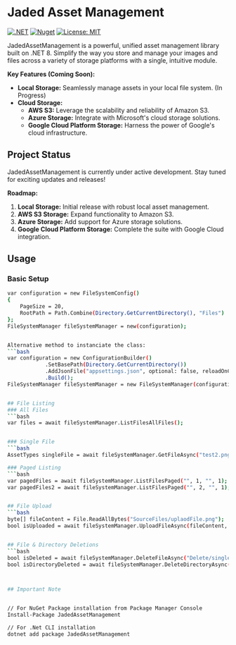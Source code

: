 # Jaded Asset Management

[![.NET](https://github.com/YourGitHubUsername/JadedAssetManagement/actions/workflows/dotnet.yml/badge.svg)](https://github.com/YourGitHubUsername/JadedAssetManagement/actions/workflows/dotnet.yml)
[![Nuget](https://img.shields.io/nuget/v/JadedAssetManagement.svg)](https://www.nuget.org/packages/JadedAssetManagement) 
[![License: MIT](https://img.shields.io/badge/License-MIT-yellow.svg)](https://opensource.org/licenses/MIT)

JadedAssetManagement is a powerful, unified asset management library built on .NET 8.  Simplify the way you store and manage your images and files across a variety of storage platforms with a single, intuitive module.

**Key Features (Coming Soon):**

* **Local Storage:** Seamlessly manage assets in your local file system. (In Progress)
* **Cloud Storage:**
    * **AWS S3:** Leverage the scalability and reliability of Amazon S3.
    * **Azure Storage:** Integrate with Microsoft's cloud storage solutions.
    * **Google Cloud Platform Storage:** Harness the power of Google's cloud infrastructure.


## Project Status

JadedAssetManagement is currently under active development. Stay tuned for exciting updates and releases!

**Roadmap:**

1. **Local Storage:** Initial release with robust local asset management.
2. **AWS S3 Storage:** Expand functionality to Amazon S3.
3. **Azure Storage:** Add support for Azure storage solutions.
4. **Google Cloud Platform Storage:** Complete the suite with Google Cloud integration.

## Usage

### Basic Setup

```bash
var configuration = new FileSystemConfig() 
{
    PageSize = 20,
    RootPath = Path.Combine(Directory.GetCurrentDirectory(), "Files")
};
FileSystemManager fileSystemManager = new(configuration);


Alternative method to instanciate the class:
```bash
var configuration = new ConfigurationBuilder()
            .SetBasePath(Directory.GetCurrentDirectory())
            .AddJsonFile("appsettings.json", optional: false, reloadOnChange: true)
            .Build();
FileSystemManager fileSystemManager = new FileSystemManager(configuration);


## File Listing
### All Files
```bash
var files = await fileSystemManager.ListFilesAllFiles();


### Single File
```bash
AssetTypes singleFile = await fileSystemManager.GetFileAsync("test2.png");

### Paged Listing
```bash
var pagedFiles = await fileSystemManager.ListFilesPaged("", 1, "", 1); // Page 1
var pagedFiles2 = await fileSystemManager.ListFilesPaged("", 2, "", 1); // Page 2


## File Upload
```bash
byte[] fileContent = File.ReadAllBytes("SourceFiles/uplaodFile.png");
bool isUploaded = await fileSystemManager.UploadFileAsync(fileContent, "uploadedFile.png");


## File & Directory Deletions
```bash
bool isDeleted = await fileSystemManager.DeleteFileAsync("Delete/singleDelete.jpg");
bool isDirectoryDeleted = await fileSystemManager.DeleteDirectoryAsync("Delete");



## Important Note


// For NuGet Package installation from Package Manager Console
Install-Package JadedAssetManagement

// For .Net CLI installation
dotnet add package JadedAssetManagement
